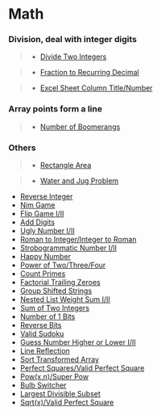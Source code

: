 # Math

### Division, deal with integer digits

> * [Divide Two Integers](divide_two_integers.md)

> * [Fraction to Recurring Decimal](fraction_to_recurring_decimal.md)

> * [Excel Sheet Column Title/Number](excel_sheet_column_title.md)

### Array points form a line

> * [Number of Boomerangs](number_of_boomerangs.md)

### Others

> * [Rectangle Area](rectangle_area.md)

> * [Water and Jug Problem](water_and_jug_problem.md)

 * [Reverse Integer](reverse_integer.md)
 * [Nim Game](nim_game.md)
 * [Flip Game I/II](flip_game.md)
 * [Add Digits](add_digits.md)
 * [Ugly Number I/II](ugly_number.md)
 * [Roman to Integer/Integer to Roman](roman_to_integer.md)
 * [Strobogrammatic Number I/II](strobogrammatic_number.md)
 * [Happy Number](happy_number.md)
 * [Power of Two/Three/Four](power_of_two.md)
 * [Count Primes](count_primes.md)
 * [Factorial Trailing Zeroes](factorial_trailing_zeroes.md)
 * [Group Shifted Strings](group_shifted_strings.md)
 * [Nested List Weight Sum I/II](nested_list_weight_sum.md)
 * [Sum of Two Integers](sum_of_two_integers.md)
 * [Number of 1 Bits](number_of_1_bits.md)
 * [Reverse Bits](reverse_bits.md)
 * [Valid Sudoku](valid_sudoku.md)
 * [Guess Number Higher or Lower I/II](guess_number_higher_or_lower.md)
 * [Line Reflection](line_reflection.md)
 * [Sort Transformed Array](sort_transformed_array.md)
 * [Perfect Squares/Valid Perfect Square](perfect_squares.md)
 * [Pow(x,n)/Super Pow](pow_x_n.md)
 * [Bulb Switcher](bulb_switcher.md)
 * [Largest Divisible Subset](largest_divisible_subset.md)
 * [Sqrt(x)/Valid Perfect Square](sqrt_x.md)
